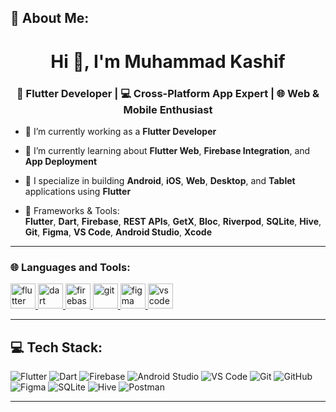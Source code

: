 ## 💫 About Me:
<h1 align="center">Hi 👋, I'm Muhammad Kashif</h1>
<h3 align="center">📱 Flutter Developer | 💻 Cross-Platform App Expert | 🌐 Web & Mobile Enthusiast</h3>

- 🔭 I’m currently working as a **Flutter Developer**

- 🌱 I’m currently learning about **Flutter Web**, **Firebase Integration**, and **App Deployment**

- 👯 I specialize in building **Android**, **iOS**, **Web**, **Desktop**, and **Tablet** applications using **Flutter**

- 🧰 Frameworks & Tools:  
  **Flutter**, **Dart**, **Firebase**, **REST APIs**, **GetX**, **Bloc**, **Riverpod**, **SQLite**, **Hive**, **Git**, **Figma**, **VS Code**, **Android Studio**, **Xcode**

---

<h3 align="left">🌐 Languages and Tools:</h3>
<p align="left">
  <a href="https://flutter.dev/" target="_blank" rel="noreferrer"> 
    <img src="https://www.vectorlogo.zone/logos/flutterio/flutterio-icon.svg" alt="flutter" width="40" height="40"/> 
  </a>
  <a href="https://dart.dev/" target="_blank" rel="noreferrer"> 
    <img src="https://www.vectorlogo.zone/logos/dartlang/dartlang-icon.svg" alt="dart" width="40" height="40"/> 
  </a>
  <a href="https://firebase.google.com/" target="_blank" rel="noreferrer"> 
    <img src="https://www.vectorlogo.zone/logos/firebase/firebase-icon.svg" alt="firebase" width="40" height="40"/> 
  </a>
  <a href="https://git-scm.com/" target="_blank" rel="noreferrer"> 
    <img src="https://www.vectorlogo.zone/logos/git-scm/git-scm-icon.svg" alt="git" width="40" height="40"/> 
  </a>
  <a href="https://www.figma.com/" target="_blank" rel="noreferrer"> 
    <img src="https://www.vectorlogo.zone/logos/figma/figma-icon.svg" alt="figma" width="40" height="40"/> 
  </a>
  <a href="https://code.visualstudio.com/" target="_blank" rel="noreferrer"> 
    <img src="https://www.vectorlogo.zone/logos/visualstudio_code/visualstudio_code-icon.svg" alt="vscode" width="40" height="40"/> 
  </a>
</p>

---

## 💻 Tech Stack:

![Flutter](https://img.shields.io/badge/Flutter-02569B?style=flat&logo=flutter&logoColor=white)
![Dart](https://img.shields.io/badge/Dart-0175C2?style=flat&logo=dart&logoColor=white)
![Firebase](https://img.shields.io/badge/Firebase-FFCA28?style=flat&logo=firebase&logoColor=black)
![Android Studio](https://img.shields.io/badge/Android%20Studio-3DDC84?style=flat&logo=android-studio&logoColor=white)
![VS Code](https://img.shields.io/badge/VS%20Code-007ACC?style=flat&logo=visual-studio-code&logoColor=white)
![Git](https://img.shields.io/badge/Git-F05032?style=flat&logo=git&logoColor=white)
![GitHub](https://img.shields.io/badge/GitHub-181717?style=flat&logo=github&logoColor=white)
![Figma](https://img.shields.io/badge/Figma-F24E1E?style=flat&logo=figma&logoColor=white)
![SQLite](https://img.shields.io/badge/SQLite-003B57?style=flat&logo=sqlite&logoColor=white)
![Hive](https://img.shields.io/badge/Hive-FCC531?style=flat&logo=hive&logoColor=black)
![Postman](https://img.shields.io/badge/Postman-FF6C37?style=flat&logo=postman&logoColor=white)

---
